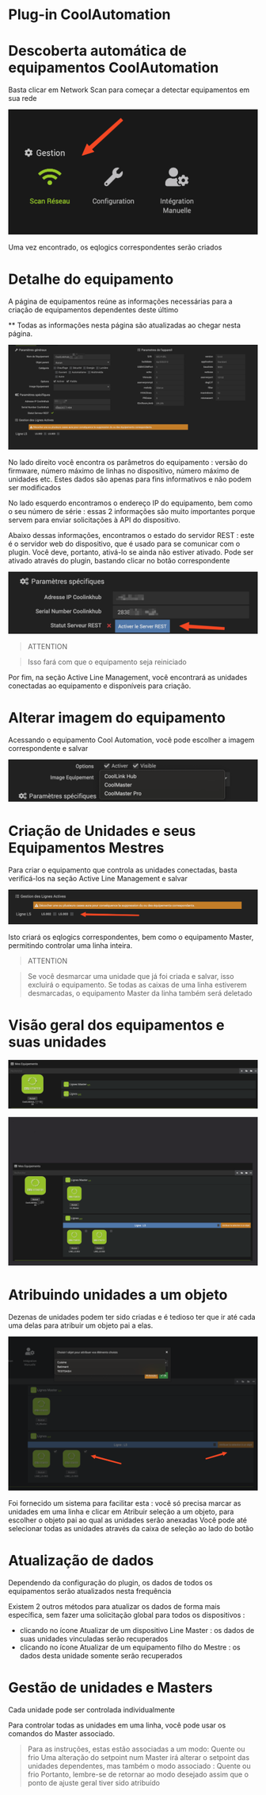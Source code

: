 # Plug-in CoolAutomation




# Descoberta automática de equipamentos CoolAutomation


Basta clicar em Network Scan para começar a detectar equipamentos em sua rede


![scanNetwok](../images/scanNetwork.png)


Uma vez encontrado, os eqlogics correspondentes serão criados




# Detalhe do equipamento


A página de equipamentos reúne as informações necessárias para a criação de equipamentos dependentes deste último

** Todas as informações nesta página são atualizadas ao chegar nesta página.


![eqlogicMain](../images/eqlogicMain.png)

No lado direito você encontra os parâmetros do equipamento : versão do firmware, número máximo de linhas no dispositivo, número máximo de unidades etc.
Estes dados são apenas para fins informativos e não podem ser modificados



No lado esquerdo encontramos o endereço IP do equipamento, bem como o seu número de série : essas 2 informações são muito importantes porque servem para enviar solicitações à API do dispositivo. 


Abaixo dessas informações, encontramos o estado do servidor REST : este é o servidor web do dispositivo, que é usado para se comunicar com o plugin. Você deve, portanto, ativá-lo se ainda não estiver ativado. 
Pode ser ativado através do plugin, bastando clicar no botão correspondente

![activateRestServer](../images/activateRestServer.png)

> ATTENTION

> Isso fará com que o equipamento seja reiniciado


Por fim, na seção Active Line Management, você encontrará as unidades conectadas ao equipamento e disponíveis para criação.



# Alterar imagem do equipamento

Acessando o equipamento Cool Automation, você pode escolher a imagem correspondente e salvar

![chooseImg](../images/chooseImg.png)


# Criação de Unidades e seus Equipamentos Mestres

Para criar o equipamento que controla as unidades conectadas, basta verificá-los na seção Active Line Management e salvar

![checkboxLines](../images/checkboxLines.png)

Isto criará os eqlogics correspondentes, bem como o equipamento Master, permitindo controlar uma linha inteira.

> ATTENTION

> Se você desmarcar uma unidade que já foi criada e salvar, isso excluirá o equipamento. 
> Se todas as caixas de uma linha estiverem desmarcadas, o equipamento Master da linha também será deletado


# Visão geral dos equipamentos e suas unidades

![linesCreated](../images/linesCreated.png)


![detailsChilds](../images/detailsChilds.png)





# Atribuindo unidades a um objeto


Dezenas de unidades podem ter sido criadas e é tedioso ter que ir até cada uma delas para atribuir um objeto pai a elas. 

![attribuateObjects](../images/attribuateObjects.png)

Foi fornecido um sistema para facilitar esta : você só precisa marcar as unidades em uma linha e clicar em Atribuir seleção a um objeto, para escolher o objeto pai ao qual as unidades serão anexadas
Você pode até selecionar todas as unidades através da caixa de seleção ao lado do botão



# Atualização de dados 


Dependendo da configuração do plugin, os dados de todos os equipamentos serão atualizados nesta frequência

Existem 2 outros métodos para atualizar os dados de forma mais específica, sem fazer uma solicitação global para todos os dispositivos :

- clicando no ícone Atualizar de um dispositivo Line Master : os dados de suas unidades vinculadas serão recuperados
- clicando no ícone Atualizar de um equipamento filho do Mestre : os dados desta unidade somente serão recuperados


# Gestão de unidades e Masters


Cada unidade pode ser controlada individualmente

Para controlar todas as unidades em uma linha, você pode usar os comandos do Master associado. 

> Para as instruções, estas estão associadas a um modo: Quente ou frio
> Uma alteração do setpoint num Master irá alterar o setpoint das unidades dependentes, mas também o modo associado : Quente ou frio
> Portanto, lembre-se de retornar ao modo desejado assim que o ponto de ajuste geral tiver sido atribuído




